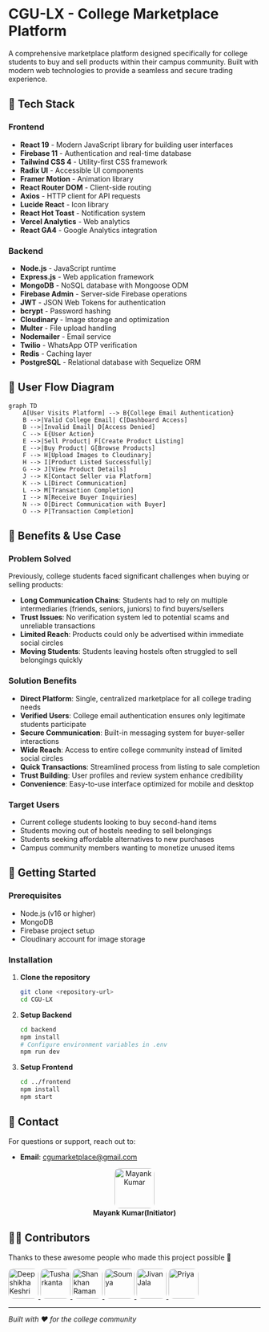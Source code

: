 # CGU-LX - College Marketplace Platform

A comprehensive marketplace platform designed specifically for college students to buy and sell products within their campus community. Built with modern web technologies to provide a seamless and secure trading experience.

## 🚀 Tech Stack

### Frontend
- **React 19** - Modern JavaScript library for building user interfaces
- **Firebase 11** - Authentication and real-time database
- **Tailwind CSS 4** - Utility-first CSS framework
- **Radix UI** - Accessible UI components
- **Framer Motion** - Animation library
- **React Router DOM** - Client-side routing
- **Axios** - HTTP client for API requests
- **Lucide React** - Icon library
- **React Hot Toast** - Notification system
- **Vercel Analytics** - Web analytics
- **React GA4** - Google Analytics integration

### Backend
- **Node.js** - JavaScript runtime
- **Express.js** - Web application framework
- **MongoDB** - NoSQL database with Mongoose ODM
- **Firebase Admin** - Server-side Firebase operations
- **JWT** - JSON Web Tokens for authentication
- **bcrypt** - Password hashing
- **Cloudinary** - Image storage and optimization
- **Multer** - File upload handling
- **Nodemailer** - Email service
- **Twilio** - WhatsApp OTP verification
- **Redis** - Caching layer
- **PostgreSQL** - Relational database with Sequelize ORM

## 🔄 User Flow Diagram

```mermaid
graph TD
    A[User Visits Platform] --> B{College Email Authentication}
    B -->|Valid College Email| C[Dashboard Access]
    B -->|Invalid Email| D[Access Denied]
    C --> E{User Action}
    E -->|Sell Product| F[Create Product Listing]
    E -->|Buy Product| G[Browse Products]
    F --> H[Upload Images to Cloudinary]
    H --> I[Product Listed Successfully]
    G --> J[View Product Details]
    J --> K[Contact Seller via Platform]
    K --> L[Direct Communication]
    L --> M[Transaction Completion]
    I --> N[Receive Buyer Inquiries]
    N --> O[Direct Communication with Buyer]
    O --> P[Transaction Completion]
```

## 🎯 Benefits & Use Case

### Problem Solved
Previously, college students faced significant challenges when buying or selling products:
- **Long Communication Chains**: Students had to rely on multiple intermediaries (friends, seniors, juniors) to find buyers/sellers
- **Trust Issues**: No verification system led to potential scams and unreliable transactions
- **Limited Reach**: Products could only be advertised within immediate social circles
- **Moving Students**: Students leaving hostels often struggled to sell belongings quickly

### Solution Benefits
- **Direct Platform**: Single, centralized marketplace for all college trading needs
- **Verified Users**: College email authentication ensures only legitimate students participate
- **Secure Communication**: Built-in messaging system for buyer-seller interactions
- **Wide Reach**: Access to entire college community instead of limited social circles
- **Quick Transactions**: Streamlined process from listing to sale completion
- **Trust Building**: User profiles and review system enhance credibility
- **Convenience**: Easy-to-use interface optimized for mobile and desktop

### Target Users
- Current college students looking to buy second-hand items
- Students moving out of hostels needing to sell belongings
- Students seeking affordable alternatives to new purchases
- Campus community members wanting to monetize unused items



## 🚀 Getting Started

### Prerequisites
- Node.js (v16 or higher)
- MongoDB
- Firebase project setup
- Cloudinary account for image storage

### Installation

1. **Clone the repository**
   ```bash
   git clone <repository-url>
   cd CGU-LX
   ```

2. **Setup Backend**
   ```bash
   cd backend
   npm install
   # Configure environment variables in .env
   npm run dev
   ```

3. **Setup Frontend**
   ```bash
   cd ../frontend
   npm install
   npm start
   ```

## 📧 Contact

For questions or support, reach out to:
- **Email**: cgumarketplace@gmail.com  

<p align="center">
  <a href="https://github.com/ankmay0">
    <img src="https://github.com/ankmay0.png" width="80px;" style="border-radius:10px;" alt="Mayank Kumar"/>
  </a>
  <br/>
  <b>Mayank Kumar(Initiator)</b>
</p>


## 👨‍💻 Contributors

Thanks to these awesome people who made this project possible 💖

<p>
  <a href="https://github.com/DeepshikhaKeshri">
    <img src="https://github.com/DeepshikhaKeshri.png" width="60px;" style="border-radius:10px;" alt="Deepshikha Keshri"/>
  </a>
  <a href="https://github.com/Tusharkanta407">
    <img src="https://github.com/Tusharkanta407.png" width="60px;" style="border-radius:10px;" alt="Tusharkanta"/>
  </a>
  <a href="https://github.com/shankhanraman">
    <img src="https://github.com/shankhanraman.png" width="60px;" style="border-radius:10px;" alt="Shankhan Raman"/>
  </a>
  <a href="https://github.com/soumya99999">
    <img src="https://github.com/soumya99999.png" width="60px;" style="border-radius:10px;" alt="Soumya"/>
  </a>
  <a href="https://github.com/Jivan-Jala">
    <img src="https://github.com/Jivan-Jala.png" width="60px;" style="border-radius:10px;" alt="Jivan Jala"/>
  </a>
  <a href="https://github.com/Priya24-ux">
    <img src="https://github.com/Priya24-ux.png" width="60px;" style="border-radius:10px;" alt="Priya"/>
  </a>
</p>

---

*Built with ❤️ for the college community*

